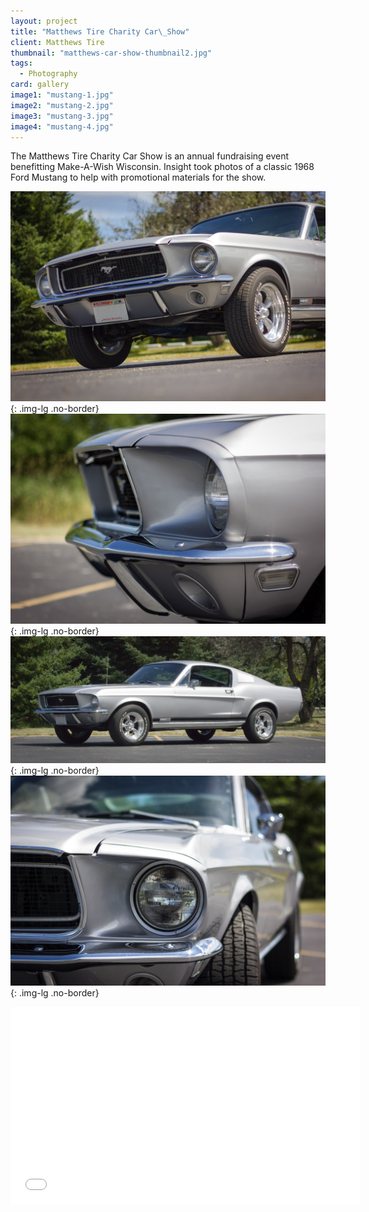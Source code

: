 ```yaml
---
layout: project
title: "Matthews Tire Charity Car\_Show"
client: Matthews Tire
thumbnail: "matthews-car-show-thumbnail2.jpg"
tags:
  - Photography
card: gallery
image1: "mustang-1.jpg"
image2: "mustang-2.jpg"
image3: "mustang-3.jpg"
image4: "mustang-4.jpg"
---
```


The Matthews Tire Charity Car Show is an annual fundraising event benefitting Make-A-Wish Wisconsin. Insight took photos of a classic 1968 Ford Mustang to help with promotional materials for the show.

![CIVICTechnologies Website](/img/mustang-1.jpg){: .img-lg .no-border}
![CIVICTechnologies Website](/img/mustang-2.jpg){: .img-lg .no-border}
![CIVICTechnologies Website](/img/mustang-3.jpg){: .img-lg .no-border}
![CIVICTechnologies Website](/img/mustang-4.jpg){: .img-lg .no-border}

<iframe width="560" height="315" src="//www.youtube.com/embed/Oln171OgzeU" frameborder="0" allowfullscreen></iframe>
